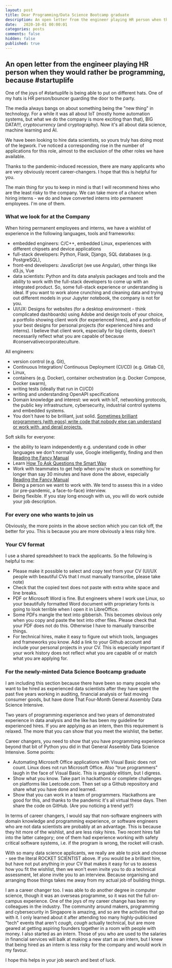 ```yaml
---
layout: post
title: Dear Programming/Data Science Bootcamp graduate
description: An open letter from the engineer playing HR person when they would rather be programming
date:   2020-10-01 00:00:01
categories: posts
comments: false
hidden: false
published: true
---
```


## An open letter from the engineer playing HR person when they would rather be programming, because #startuplife

One of the joys of #startuplife is being able to put on different hats. One of my hats is HR person/bouncer guarding the door to the party.

The media always bangs on about something being the "new thing" in technology. For a while it was all about IoT (mostly home automation systems, but what we do the company is more exciting than that), BIG DATA!!!, $cryptocurrency$ (and cryptography). Now it's all about data science, machine learning and AI.

We have been looking to hire data scientists, so yours truly has doing most of the legwork. I've noticed a corresponding rise in the number of applications for this role, almost to the exclusion of the other roles we have available.

Thanks to the pandemic-induced recession, there are many applicants who are very obviously recent career-changers. I hope that this is helpful for you.

The main thing for you to keep in mind is that I will recommend hires who are the least risky to the company. We can take more of a chance when hiring interns - we do and have converted interns into permanent employees. I'm one of them.

### What we look for at the Company
When hiring permanent employees and interns, we have a wishlist of experience in the following languages, tools and frameworks:
- embedded engineers: C/C++, embedded Linux, experiences with different chipsets and device applications
- full-stack developers: Python, Flask, Django, SQL databases (e.g. PostgreSQL),
- front-end developers: JavaScript (we use Angular), other things like d3.js, Vue
- data scientists: Python and its data analysis packages and tools and the ability to work with the full-stack developers to come up with an integrated product. So, some full-stack experience or understanding is ideal. If you want to work alone crunching and cleaning data and trying out different models in your Jupyter notebook, the company is not for you.
- UI/UX: Designs for websites (for a desktop environment - think complicated dashboards) using Adobe and design tools of your choice, a portfolio showing client work (for experienced hires), and a portfolio of your best designs for personal projects (for experienced hires and interns). I believe that client work, especially for big clients, doesn't necessarily reflect what you are capable of because #conservativecorporateculture.

All engineers:
- version control (e.g. Git),
- Continuous Integration/ Continuous Deployment (CI/CD) (e.g. Gitlab CI),
- Linux,
- containers (e.g. Docker), container orchestration (e.g. Docker Compose, Docker swarm),
- writing tests (ideally that run in CI/CD)
- writing and understanding OpenAPI specifications
- Domain knowledge and interest: we work with IoT, networking protocols, the public key infrastructure, cybersecurity, industrial control systems and embedded systems.
- You don't have to be brilliant, just solid. [Sometimes brilliant programmers (with egos) write code that nobody else can understand or work with, and derail projects.](https://www.freecodecamp.org/news/we-fired-our-top-talent-best-decision-we-ever-made-4c0a99728fde/)

Soft skills for everyone:
- the ability to learn independently e.g. understand code in other languages we don't normally use, Google intelligently, finding and then [Reading the Fancy Manual](https://en.wikipedia.org/wiki/RTFM)
- Learn [How To Ask Questions the Smart Way](http://www.catb.org/esr/faqs/smart-questions.html)
- Work with teammates to get help when you're stuck on something for longer than say 30 minutes and have done the above, especially [Reading the Fancy Manual](https://en.wikipedia.org/wiki/RTFM)
- Being a person we want to work with. We tend to assess this in a video (or pre-pandemic, a face-to-face) interview.
- Being flexible. If you stay long enough with us, you will do work outside your job description.

### For every one who wants to join us
Obviously, the more points in the above section which you can tick off, the better for you. This is because you are more obviously a less risky hire.

### Your CV format
I use a shared spreadsheet to track the applicants. So the following is helpful to me:
- Please make it possible to select and copy text from your CV (UI/UX people with beautiful CVs that I must manually transcribe, please take note)
- Check that the copied text does not paste with extra white space and line breaks.
- PDF or Microsoft Word is fine. But engineers where I work use Linux, so your beautifully formatted Word document with proprietary fonts is going to look terrible when I open it in LibreOffice.
- Some PDFs mangle the text into gibberish. This becomes obvious only when you copy and paste the text into other files. Please check that your PDF does not do this. Otherwise I have to manually transcribe things.
- For technical hires, make it easy to figure out which tools, languages and frameworks you know. Add a link to your Github account and include your personal projects in your CV. This is especially important if your work history does not reflect what you are capable of or match what you are applying for.


### For the newly-minted Data Science Bootcamp graduate
I am including this section because there have been so many people who want to be hired as experienced data scientists after they have spent the past five years working in auditing, financial analysis or fast moving consumer goods, but have done That Four-Month General Assembly Data Science Intensive.

Two years of programming experience and two years of demonstrated experience in data analysis and the like has been my guideline for experienced hires. If you are applying as an intern, then this requirement is relaxed. The more that you can show that you meet the wishlist, the better.

Career changers, you need to show that you have programming experience beyond that bit of Python you did in that General Assembly Data Science Intensive. Some points:
- Automating Microsoft Office applications with Visual Basic does not count. Linux does not run Microsoft Office. Also "true programmers" laugh in the face of Visual Basic. This is arguably elitism, but I digress.
- Show what you know. Take part in hackathons or complete challenges on platforms like Leetcode.com. Then set up a Github repository and share what you have done and learned.
- Show that you can work in a team of programmers. Hackathons are good for this, and thanks to the pandemic it's all virtual these days. Then share the code on GitHub. (Are you noticing a trend yet?)

In terms of career changers, I would say that non-software engineers with domain knowledge and programming experience, or software engineers who are not data scientists are probably at an advantage. This is because they hit more of the wishlist, and are less risky hires. Two recent hires fall into the latter category; one of them had experience working with safety critical software systems, i.e. if the program is wrong, the rocket will crash.

With so many data science applicants, we really are able to pick and choose - see the literal ROCKET SCIENTIST above. If you would be a brilliant hire, but have not put anything in your CV that makes it easy for us to assess how you fit the wishlist, then we won't even invite you to do a technical assessment, let alone invite you to an interview. Because organising and arranging those things takes me away from my actual job of building things.

I am a career changer too. I was able to do another degree in computer science, though it was an overseas programme, so it was not the full on-campus experience. One of the joys of my career change has been my colleagues in the industry. The community around makers, programming and cybersecurity in Singapore is amazing, and so are the activities that go with it. I only learned about it after attending too many highly-publicised "tech" events that aren't *cough, cough* actually technical, but are more geared at getting aspiring founders together in a room with people with money. I also started as an intern. Those of you who are used to the salaries in financial services will balk at making a new start as an intern, but I knew that being hired as an intern is less risky for the company and would work in my favour.

I hope this helps in your job search and best of luck.
